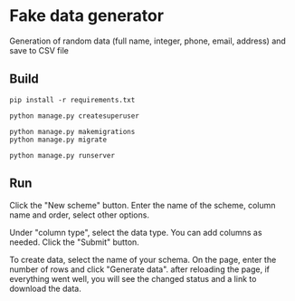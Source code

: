 Fake data generator
===================
Generation of random data (full name, integer, phone, email, address)
and save to CSV file

## Build
```
pip install -r requirements.txt

python manage.py createsuperuser

python manage.py makemigrations
python manage.py migrate

python manage.py runserver
```
## Run

Click the "New scheme" button.
Enter the name of the scheme,
column name and order,
select other options.

Under "column type", select the data type.
You can add columns as needed.
Click the "Submit" button.

To create data, select the name of your schema.
On the page, enter the number of rows and click "Generate data".
after reloading the page, if everything went well,
you will see the changed status and a link to download the data.
